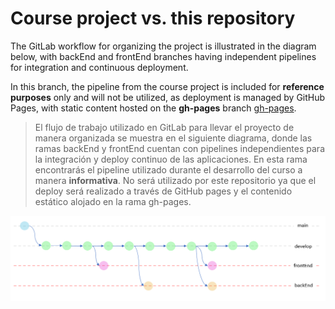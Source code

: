 # Course project vs. this repository

The GitLab workflow for organizing the project is illustrated in the diagram below, with backEnd and frontEnd branches having independent pipelines for integration and continuous deployment.

In this branch, the pipeline from the course project is included for **reference purposes** only and will not be utilized, as deployment is managed by GitHub Pages, with static content hosted on the **gh-pages** branch [gh-pages](https://github.com/JorgSierra/DigitalBooking/tree/gh-pages).


>El flujo de trabajo utilizado en GitLab para llevar el proyecto de manera organizada se muestra en el siguiente diagrama, 
donde las ramas backEnd y frontEnd cuentan con pipelines independientes para la integración y deploy continuo de las aplicaciones. En esta rama encontrarás el pipeline utilizado durante el desarrollo del curso a manera **informativa**. No será utilizado por este repositorio ya que el deploy será realizado a través de GitHub pages y el contenido estático alojado en la rama gh-pages.

![BranchFlow](https://github.com/JorgSierra/DigitalBooking/blob/b21791907d00586d65085946aef8260db7c00b51/src/BranchFlow.png)
